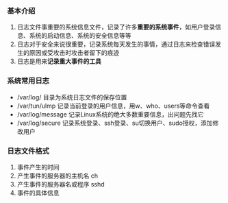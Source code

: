 ### 基本介绍
1. 日志文件事重要的系统信息文件，记录了许多**重要的系统事件**，如用户登录信息、系统的启动信息、系统的安全信息等等
2. 日志对于安全来说很重要，记录系统每天发生的事情，通过日志来检查错误发生的原因或受攻击时攻击者留下的痕迹
3. 日志是用来**记录重大事件的工具**

### 系统常用日志
-   /var/log/            目录为系统日志文件的保存位置                                             
-  /var/tun/ulmp     记录当前登录的用户信息，用w、who、users等命令查看      
- /var/log/message 记录Linux系统的绝大多数重要信息，出问题先找它
- /var/log/secure     记录系统登录、ssh登录、su切换用户、sudo授权，添加修改用户

### 日志文件格式
1. 事件产生的时间
2. 产生事件的服务器的主机名   ch
3. 产生事件的服务器名或程序  sshd
4. 事件的具体信息